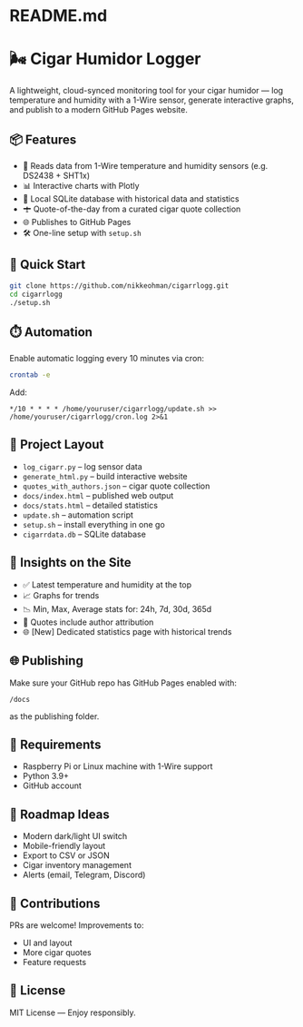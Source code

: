 # README.md
# 🌬️ Cigar Humidor Logger

A lightweight, cloud-synced monitoring tool for your cigar humidor — log temperature and humidity with a 1-Wire sensor, generate interactive graphs, and publish to a modern GitHub Pages website.

## 📦 Features

- 🔌 Reads data from 1-Wire temperature and humidity sensors (e.g. DS2438 + SHT1x)
- 📊 Interactive charts with Plotly
- 🧠 Local SQLite database with historical data and statistics
- 🛨️ Quote-of-the-day from a curated cigar quote collection
- 🌐 Publishes to GitHub Pages
- 🛠️ One-line setup with `setup.sh`

## 🚀 Quick Start

```bash
git clone https://github.com/nikkeohman/cigarrlogg.git
cd cigarrlogg
./setup.sh
```

## ⏱️ Automation

Enable automatic logging every 10 minutes via cron:

```bash
crontab -e
```
Add:
```cron
*/10 * * * * /home/youruser/cigarrlogg/update.sh >> /home/youruser/cigarrlogg/cron.log 2>&1
```

## 📂 Project Layout

- `log_cigarr.py` – log sensor data
- `generate_html.py` – build interactive website
- `quotes_with_authors.json` – cigar quote collection
- `docs/index.html` – published web output
- `docs/stats.html` – detailed statistics
- `update.sh` – automation script
- `setup.sh` – install everything in one go
- `cigarrdata.db` – SQLite database

## 🧠 Insights on the Site

- ✅ Latest temperature and humidity at the top
- 📈 Graphs for trends
- 📉 Min, Max, Average stats for: 24h, 7d, 30d, 365d
- 📜 Quotes include author attribution
- 🌐 [New] Dedicated statistics page with historical trends

## 🌐 Publishing

Make sure your GitHub repo has GitHub Pages enabled with:
```
/docs
```
as the publishing folder.

## 📜 Requirements

- Raspberry Pi or Linux machine with 1-Wire support
- Python 3.9+
- GitHub account

## 🎨 Roadmap Ideas

- Modern dark/light UI switch
- Mobile-friendly layout
- Export to CSV or JSON
- Cigar inventory management
- Alerts (email, Telegram, Discord)

## 🤝 Contributions

PRs are welcome! Improvements to:

- UI and layout
- More cigar quotes
- Feature requests

## 🪪 License

MIT License — Enjoy responsibly.
